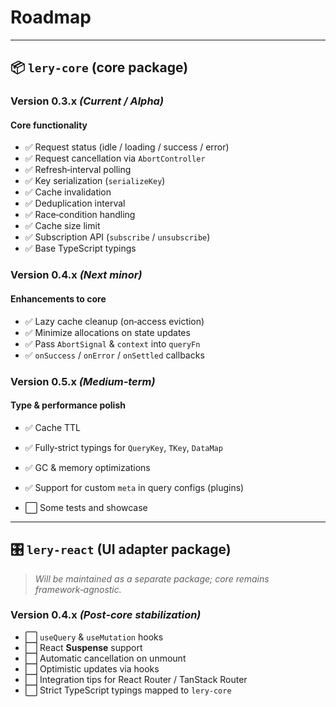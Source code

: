 # Roadmap

---

## 📦 `lery-core` (core package)

### Version **0.3.x** _(Current / Alpha)_

#### Core functionality

- ✅ Request status (idle / loading / success / error)
- ✅ Request cancellation via `AbortController`
- ✅ Refresh‑interval polling
- ✅ Key serialization (`serializeKey`)
- ✅ Cache invalidation
- ✅ Deduplication interval
- ✅ Race‑condition handling
- ✅ Cache size limit
- ✅ Subscription API (`subscribe` / `unsubscribe`)
- ✅ Base TypeScript typings

### Version **0.4.x** _(Next minor)_

#### Enhancements to core

- ✅ Lazy cache cleanup (on‑access eviction)
- ✅ Minimize allocations on state updates
- ✅ Pass `AbortSignal` & `context` into `queryFn`
- ✅ `onSuccess` / `onError` / `onSettled` callbacks

### Version **0.5.x** _(Medium‑term)_

#### Type & performance polish

- ✅ Cache TTL
- ✅ Fully‑strict typings for `QueryKey`, `TKey`, `DataMap`
- ✅ GC & memory optimizations
- ✅ Support for custom `meta` in query configs (plugins)

- ⬜ Some tests and showcase

---

## 🎛️ `lery-react` (UI adapter package)

> _Will be maintained as a separate package; core remains framework‑agnostic._

### Version **0.4.x** _(Post‑core stabilization)_

- ⬜ `useQuery` & `useMutation` hooks
- ⬜ React **Suspense** support
- ⬜ Automatic cancellation on unmount
- ⬜ Optimistic updates via hooks
- ⬜ Integration tips for React Router / TanStack Router
- ⬜ Strict TypeScript typings mapped to `lery-core`
